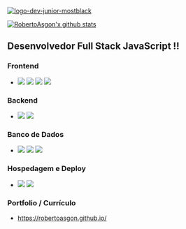 
[![logo-dev-junior-mostblack](https://i.ibb.co/v1V4qMs/logo-dev-junior-mostblack.png)](https://imgbb.com/)

[![RobertoAsgon'x github stats](https://github-readme-stats.vercel.app/api?username=RobertoAsgon&hide=contribs&theme=vue-dark&show_icons=true)](https://github.com/RobertoAsgon)

## Desenvolvedor Full Stack JavaScript !!

### Frontend
- <img src="https://img.shields.io/badge/react%20-%2320232a.svg?&style=for-the-badge&logo=react&logoColor=%2361DAFB"/> <img src="https://img.shields.io/badge/redux%20-%23593d88.svg?&style=for-the-badge&logo=redux&logoColor=white"/> <img src="https://img.shields.io/badge/html5%20-%23E34F26.svg?&style=for-the-badge&logo=html5&logoColor=white"/> <img src="https://img.shields.io/badge/css3%20-%231572B6.svg?&style=for-the-badge&logo=css3&logoColor=white"/>
### Backend
- <img src="https://img.shields.io/badge/node.js%20-%2343853D.svg?&style=for-the-badge&logo=node.js&logoColor=white"/> <img src="https://img.shields.io/badge/express.js%20-%23404d59.svg?&style=for-the-badge"/>
### Banco de Dados
- <img src="https://img.shields.io/badge/mysql-%2300f.svg?&style=for-the-badge&logo=mysql&logoColor=white"/>  <img src ="https://img.shields.io/badge/MongoDB-%234ea94b.svg?&style=for-the-badge&logo=mongodb&logoColor=white"/> <img src ="https://img.shields.io/badge/sqlite-%2307405e.svg?&style=for-the-badge&logo=sqlite&logoColor=white"/>
### Hospedagem e Deploy
- <img src="https://img.shields.io/badge/Google%20Cloud%20-%234285F4.svg?&style=for-the-badge&logo=google-cloud&logoColor=white"/> <img src="https://img.shields.io/badge/heroku%20-%23430098.svg?&style=for-the-badge&logo=heroku&logoColor=white"/>
### Portfolio / Currículo
- https://robertoasgon.github.io/
